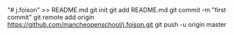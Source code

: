 "# j.foison" >> README.md
git init
git add README.md
git commit -m "first commit"
git remote add origin https://github.com/mancheopenschool/j.foison.git
git push -u origin master
